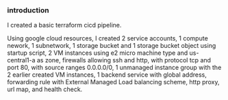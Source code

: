 ### introduction

I created a basic terraform cicd pipeline.

Using google cloud resources, I created 2 service accounts, 1 compute 
nework, 1 subnetwork, 1 storage bucket and 1 storage bucket object using 
startup script, 2 VM instances using e2 micro machine type and 
us-central1-a as zone, firewalls allowing ssh and http, with protocol tcp 
and port 80, with source ranges 0.0.0.0/0, 1 unmanaged instance group with 
the 2 earlier created VM instances, 1 backend service with global address, 
forwarding rule with External Managed Load balancing scheme, http proxy, 
url map, and health check.
